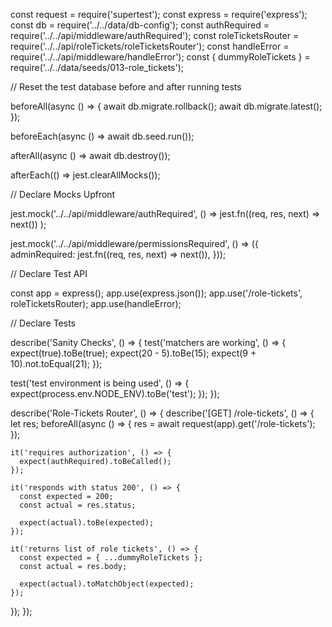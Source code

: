 const request = require('supertest');
const express = require('express');
const db = require('../../data/db-config');
const authRequired = require('../../api/middleware/authRequired');
const roleTicketsRouter = require('../../api/roleTickets/roleTicketsRouter');
const handleError = require('../../api/middleware/handleError');
const { dummyRoleTickets } = require('../../data/seeds/013-role_tickets');

// Reset the test database before and after running tests

beforeAll(async () => {
  await db.migrate.rollback();
  await db.migrate.latest();
});

beforeEach(async () => await db.seed.run());

afterAll(async () => await db.destroy());

afterEach(() => jest.clearAllMocks());

// Declare Mocks Upfront

jest.mock('../../api/middleware/authRequired', () =>
  jest.fn((req, res, next) => next())
);

jest.mock('../../api/middleware/permissionsRequired', () => ({
  adminRequired: jest.fn((req, res, next) => next()),
}));

// Declare Test API

const app = express();
app.use(express.json());
app.use('/role-tickets', roleTicketsRouter);
app.use(handleError);

// Declare Tests

describe('Sanity Checks', () => {
  test('matchers are working', () => {
    expect(true).toBe(true);
    expect(20 - 5).toBe(15);
    expect(9 + 10).not.toEqual(21);
  });

  test('test environment is being used', () => {
    expect(process.env.NODE_ENV).toBe('test');
  });
});

describe('Role-Tickets Router', () => {
  describe('[GET] /role-tickets', () => {
    let res;
    beforeAll(async () => {
      res = await request(app).get('/role-tickets');
    });

    it('requires authorization', () => {
      expect(authRequired).toBeCalled();
    });

    it('responds with status 200', () => {
      const expected = 200;
      const actual = res.status;

      expect(actual).toBe(expected);
    });

    it('returns list of role tickets', () => {
      const expected = { ...dummyRoleTickets };
      const actual = res.body;

      expect(actual).toMatchObject(expected);
    });
  });
});
